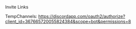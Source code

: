 Invite Links

TempChannels: https://discordapp.com/oauth2/authorize?client_id=367665720055824384&scope=bot&permissions=8
